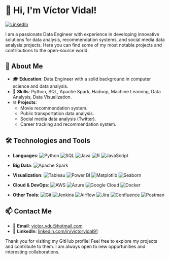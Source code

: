 # 👋 Hi, I'm Víctor Vidal!

[![LinkedIn](https://img.shields.io/badge/LinkedIn-0077B5?style=for-the-badge&logo=linkedin&logoColor=white)](https://www.linkedin.com/in/victorvidal91/)

I am a passionate Data Engineer with experience in developing innovative solutions for data analysis, recommendation systems, and social media data analysis projects. Here you can find some of my most notable projects and contributions to the open-source world.

## 🚀 About Me

- 🎓 **Education**: Data Engineer with a solid background in computer science and data analysis.
- 🔧 **Skills**: Python, SQL, Apache Spark, Hadoop, Machine Learning, Data Analysis, Data Visualization.
- 🌐 **Projects**:
  - Movie recommendation system.
  - Public transportation data analysis.
  - Social media data analysis (Twitter).
  - Career tracking and recommendation system.

## 🛠️ Technologies and Tools

- **Languages**: 
  ![Python](https://img.shields.io/badge/Python-3776AB?style=for-the-badge&logo=python&logoColor=white) 
  ![SQL](https://img.shields.io/badge/SQL-4479A1?style=for-the-badge&logo=postgresql&logoColor=white) 
  ![Java](https://img.shields.io/badge/Java-007396?style=for-the-badge&logo=java&logoColor=white) 
  ![R](https://img.shields.io/badge/R-276DC3?style=for-the-badge&logo=r&logoColor=white)
  ![JavaScript](https://img.shields.io/badge/JavaScript-F7DF1E?style=for-the-badge&logo=javascript&logoColor=black)

- **Big Data**: 
  ![Apache Spark](https://img.shields.io/badge/Apache%20Spark-E25A1C?style=for-the-badge&logo=apachespark&logoColor=white) 

- **Visualization**: 
  ![Tableau](https://img.shields.io/badge/Tableau-E97627?style=for-the-badge&logo=tableau&logoColor=white) 
  ![Power BI](https://img.shields.io/badge/Power%20BI-F2C811?style=for-the-badge&logo=powerbi&logoColor=black) 
  ![Matplotlib](https://img.shields.io/badge/Matplotlib-2C5BB4?style=for-the-badge&logo=matplotlib&logoColor=white) 
  ![Seaborn](https://img.shields.io/badge/Seaborn-3776AB?style=for-the-badge&logoColor=white)

- **Cloud & DevOps**: 
  ![AWS](https://img.shields.io/badge/AWS-232F3E?style=for-the-badge&logo=amazonaws&logoColor=white) 
  ![Azure](https://img.shields.io/badge/Azure-0078D4?style=for-the-badge&logo=microsoftazure&logoColor=white) 
  ![Google Cloud](https://img.shields.io/badge/Google%20Cloud-4285F4?style=for-the-badge&logo=googlecloud&logoColor=white)
  ![Docker](https://img.shields.io/badge/Docker-2496ED?style=for-the-badge&logo=docker&logoColor=white) 

- **Other Tools**: 
  ![Git](https://img.shields.io/badge/Git-F05032?style=for-the-badge&logo=git&logoColor=white) 
  ![Jenkins](https://img.shields.io/badge/Jenkins-D24939?style=for-the-badge&logo=jenkins&logoColor=white) 
  ![Airflow](https://img.shields.io/badge/Apache%20Airflow-017CEE?style=for-the-badge&logo=apacheairflow&logoColor=white)
  ![Jira](https://img.shields.io/badge/Jira-0052CC?style=for-the-badge&logo=jira&logoColor=white)
  ![Confluence](https://img.shields.io/badge/Confluence-172B4D?style=for-the-badge&logo=confluence&logoColor=white)
  ![Postman](https://img.shields.io/badge/Postman-FF6C37?style=for-the-badge&logo=postman&logoColor=white)


## 📫 Contact Me

- 📧 **Email**: [victor_vdu@hotmail.com](mailto:victor_vdu@hotmail.com)
- 💼 **LinkedIn**: [linkedin.com/in/victorvidal91](https://www.linkedin.com/in/victorvidal91/)

Thank you for visiting my GitHub profile! Feel free to explore my projects and contribute to them. I am always open to new opportunities and interesting collaborations.
